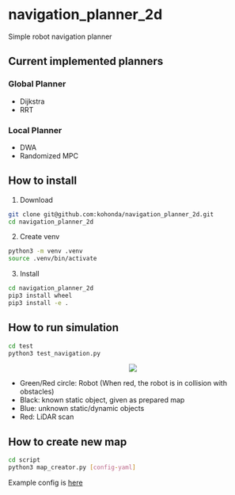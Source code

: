 # navigation_planner_2d

Simple robot navigation planner

## Current implemented planners

### Global Planner

- Dijkstra
- RRT

### Local Planner

- DWA
- Randomized MPC

## How to install 

1. Download

```bash
git clone git@github.com:kohonda/navigation_planner_2d.git
cd navigation_planner_2d
```

2. Create venv

```bash
python3 -m venv .venv
source .venv/bin/activate
```

3. Install

```bash
cd navigation_planner_2d
pip3 install wheel
pip3 install -e .
```

## How to run simulation

```bash
cd test
python3 test_navigation.py
```

<div align="center">
<img src="https://user-images.githubusercontent.com/50091520/202967798-2d9855d2-f409-49c9-a519-d2cc6d601033.gif">
</div>

- Green/Red circle: Robot (When red, the robot is in collision with obstacles)
- Black: known static object, given as prepared map
- Blue: unknown static/dynamic objects
- Red: LiDAR scan

## How to create new map

```bash
cd script
python3 map_creator.py [config-yaml]
```

Example config is [here](script/example.yaml)
